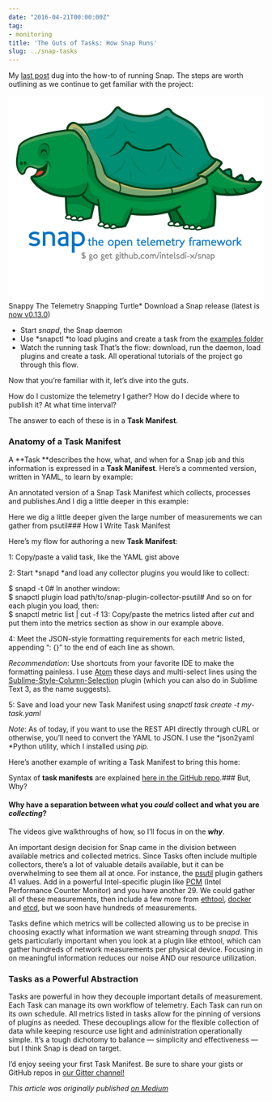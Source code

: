 ```yaml
---
date: "2016-04-21T00:00:00Z"
tag:
- monitoring
title: 'The Guts of Tasks: How Snap Runs'
slug: ../snap-tasks
---
```


  My [last post](https://medium.com/intel-sdi/my-how-to-for-the-snap-telemetry-framework-e3bb641bc740) dug into the how-to of running Snap. The steps are worth outlining as we continue to get familiar with the project:

![](/img/1*h6ybssckrbVHxI56tesSiA.png)Snappy The Telemetry Snapping Turtle* Download a Snap release (latest is [now v0.13.0](https://github.com/intelsdi-x/snap/releases))
* Start *snapd*, the Snap daemon
* Use *snapctl *to load plugins and create a task from the [examples folder](https://github.com/intelsdi-x/snap/tree/master/examples/tasks)
* Watch the running task
That’s the flow: download, run the daemon, load plugins and create a task. All operational tutorials of the project go through this flow.

Now that you’re familiar with it, let’s dive into the guts.

How do I customize the telemetry I gather? How do I decide where to publish it? At what time interval?

The answer to each of these is in a **Task Manifest**.

### Anatomy of a Task Manifest

A **Task **describes the how, what, and when for a Snap job and this information is expressed in a **Task Manifest**. Here’s a commented version, written in YAML, to learn by example:

An annotated version of a Snap Task Manifest which collects, processes and publishes.And I dig a little deeper in this example:

Here we dig a little deeper given the large number of measurements we can gather from psutil### How I Write Task Manifest

Here’s my flow for authoring a new **Task Manifest**:

1: Copy/paste a valid task, like the YAML gist above

2: Start *snapd *and load any collector plugins you would like to collect:

$ snapd -t 0# In another window:  
$ snapctl plugin load path/to/snap-plugin-collector-psutil# And so on for each plugin you load, then:  
$ snapctl metric list | cut -f 13: Copy/paste the metrics listed after *cut* and put them into the metrics section as show in our example above.

4: Meet the JSON-style formatting requirements for each metric listed, appending “: {}” to the end of each line as shown.

*Recommendation*: Use shortcuts from your favorite IDE to make the formatting painless. I use [Atom](https://atom.io/) these days and multi-select lines using the [Sublime-Style-Column-Selection](https://atom.io/packages/Sublime-Style-Column-Selection) plugin (which you can also do in Sublime Text 3, as the name suggests).

5: Save and load your new Task Manifest using *snapctl task create -t my-task.yaml*

*Note*: As of today, if you want to use the REST API directly through cURL or otherwise, you’ll need to convert the YAML to JSON. I use the *json2yaml *Python utility, which I installed using *pip.*

Here’s another example of writing a Task Manifest to bring this home:

Syntax of **task manifests** are explained [here in the GitHub repo](https://github.com/intelsdi-x/snap/blob/master/docs/TASKS.md).### But, Why?

#### Why have a separation between what you *could* collect and what you are *collecting*?

The videos give walkthroughs of how, so I’ll focus in on the ***why***.

An important design decision for Snap came in the division between available metrics and collected metrics. Since Tasks often include multiple collectors, there’s a lot of valuable details available, but it can be overwhelming to see them all at once. For instance, the [psutil](https://github.com/intelsdi-x/snap-plugin-collector-psutil) plugin gathers 41 values. Add in a powerful Intel-specific plugin like [PCM](https://github.com/intelsdi-x/snap-plugin-collector-pcm) (Intel Performance Counter Monitor) and you have another 29. We could gather all of these measurements, then include a few more from [ethtool](https://github.com/intelsdi-x/snap-plugin-collector-ethtool), [docker](https://github.com/intelsdi-x/snap-plugin-collector-docker) and [etcd](https://github.com/intelsdi-x/snap-plugin-collector-etcd), but we soon have hundreds of measurements.

Tasks define which metrics will be collected allowing us to be precise in choosing exactly what information we want streaming through *snapd*. This gets particularly important when you look at a plugin like ethtool, which can gather hundreds of network measurements per physical device. Focusing in on meaningful information reduces our noise AND our resource utilization.

### Tasks as a Powerful Abstraction

Tasks are powerful in how they decouple important details of measurement. Each Task can manage its own workflow of telemetry. Each Task can run on its own schedule. All metrics listed in tasks allow for the pinning of versions of plugins as needed. These decouplings allow for the flexible collection of data while keeping resource use light and administration operationally simple. It’s a tough dichotomy to balance — simplicity and effectiveness — but I think Snap is dead on target.

I’d enjoy seeing your first Task Manifest. Be sure to share your gists or GitHub repos in [our Gitter channel!](https://gitter.im/intelsdi-x/snap)

*This article was originally published [on Medium](https://medium.com/@mbbroberg)*